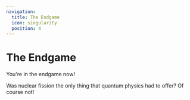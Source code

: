 ```yaml
---
navigation:
  title: The Endgame
  icon: singularity
  position: 4
---
```


# The Endgame

You're in the endgame now!

Was nuclear fission the only thing that quantum physics had to offer? Of course not!

<SubPages />
